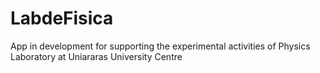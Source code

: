 # LabdeFisica
App in development for supporting the experimental activities of Physics Laboratory at Uniararas University Centre
